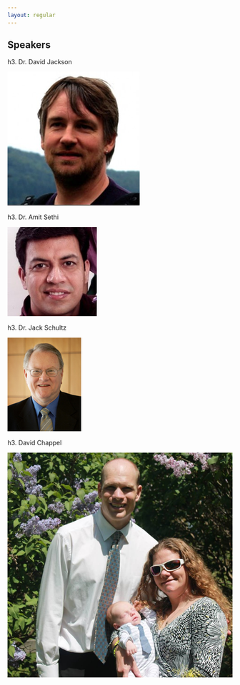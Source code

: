 ```yaml
---
layout: regular
---
```


Speakers
---

h3. Dr. David Jackson

![Dr. David Jackson](/img/speaker1.jpeg)

h3. Dr. Amit Sethi

![Dr. Amit Sethi](/img/speaker2.png)

h3. Dr. Jack Schultz

![Dr. Jack Schultz](/img/speaker3.jpeg)

h3. David Chappel

![David Chappel](/img/speaker4.jpeg)
